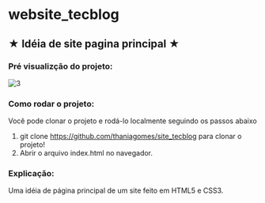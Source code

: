 # website_tecblog


## ★ **Idéia de site pagina principal** ★

### Pré visualizção do projeto:

![3](https://user-images.githubusercontent.com/79340835/201103403-8e2c6b64-de7c-41c7-9f77-2f7fdf4d1e63.png)


### Como rodar o projeto:
Você pode clonar o projeto e rodá-lo localmente seguindo os passos abaixo

1. git clone https://github.com/thaniagomes/site_tecblog para clonar o projeto!
2. Abrir o arquivo index.html no navegador.

### Explicação:

Uma idéia de página principal de um site feito em HTML5 e CSS3.
